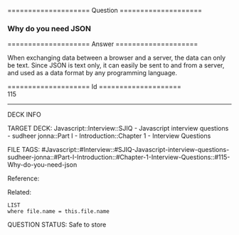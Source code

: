 ==================== Question ====================  

### Why do you need JSON  

==================== Answer ====================  

When exchanging data between a browser and a server, the data can only be text.
Since JSON is text only, it can easily be sent to and from a server, and used as
a data format by any programming language.

==================== Id ====================  
115
<!--ID: 1707879878756-->

---

DECK INFO

TARGET DECK: Javascript::Interview::SJIQ - Javascript interview questions - sudheer jonna::Part I - Introduction::Chapter 1 - Interview Questions

FILE TAGS: #Javascript::#Interview::#SJIQ-Javascript-interview-questions-sudheer-jonna::#Part-I-Introduction::#Chapter-1-Interview-Questions::#115-Why-do-you-need-json

Reference:

Related:

```dataview
LIST
where file.name = this.file.name
```
QUESTION STATUS: Safe to store

